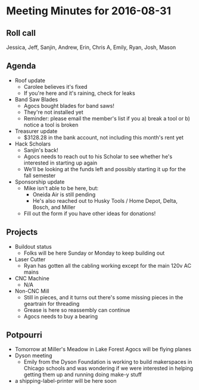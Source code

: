 Meeting Minutes for 2016-08-31
==============================

Roll call
---------
Jessica, Jeff, Sanjin, Andrew, Erin, Chris A, Emily, Ryan, Josh, Mason

Agenda
------

- Roof update
  - Carolee believes it's fixed
  - If you're here and it's raining, check for leaks
- Band Saw Blades
  - Agocs bought blades for band saws!
  - They're not installed yet
  - Reminder: please email the member's list if you a) break a tool or b) notice a tool is broken
- Treasurer update
  - $3128.28 in the bank account, not including this month's rent yet
- Hack Scholars
  - Sanjin's back!
  - Agocs needs to reach out to his Scholar to see whether he's interested in starting up again
  - We'll be looking at the funds left and possibly starting it up for the fall semester
- Sponsorship update
  - Mike isn't able to be here, but:
    - Oneida Air is still pending
    - He's also reached out to Husky Tools / Home Depot, Delta, Bosch, and Miller
  - Fill out the form if you have other ideas for donations!

Projects
--------

- Buildout status
  - Folks will be here Sunday or Monday to keep building out
- Laser Cutter
  - Ryan has gotten all the cabling working except for the main 120v AC mains
- CNC Machine
  - N/A
- Non-CNC Mill
  - Still in pieces, and it turns out there's some missing pieces in the geartrain for threading
  - Grease is here so reassembly can continue
  - Agocs needs to buy a bearing

Potpourri
---------
- Tomorrow at Miller's Meadow in Lake Forest Agocs will be flying planes
- Dyson meeting
  - Emily from the Dyson Foundation is working to build makerspaces in Chicago schools and was wondering if we were interested in helping getting them up and running doing make-y stuff
- a shipping-label-printer will be here soon

